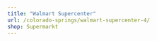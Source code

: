 ```yaml
---
title: "Walmart Supercenter"
url: /colorado-springs/walmart-supercenter-4/
shop: Supermarkt
---
```

